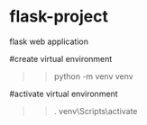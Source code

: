 # flask-project
flask web application

#create virtual environment
>>python -m venv venv

#activate virtual environment
>>. venv\Scripts\activate

